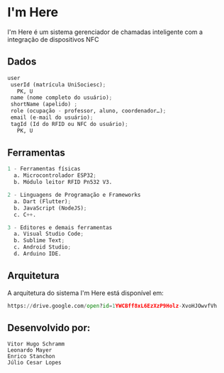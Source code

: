# I'm Here

I'm Here é um sistema gerenciador de chamadas inteligente com a integração de dispositivos NFC

## Dados
```python
user
 userId (matrícula UniSociesc);
   PK, U
 name (nome completo do usuário);
 shortName (apelido) ;
 role (ocupação - professor, aluno, coordenador…);
 email (e-mail do usuário);
 tagId (Id do RFID ou NFC do usuário);
   PK, U
```

## Ferramentas
```python
1 - Ferramentas físicas
  a. Microcontrolador ESP32;
  b. Módulo leitor RFID Pn532 V3.

2 - Linguagens de Programação e Frameworks
  a. Dart (Flutter);
  b. JavaScript (NodeJS);
  c. C++.

3 - Editores e demais ferramentas
  a. Visual Studio Code;
  b. Sublime Text;
  c. Android Studio;
  d. Arduino IDE.
```

## Arquitetura
A arquitetura do sistema I'm Here está disponível em:
```python
https://drive.google.com/open?id=1YWCBff8xL6EzXzP9Holz-XvoHJOwvfVh
```

## Desenvolvido por:
```
Vitor Hugo Schramm
Leonardo Mayer
Enrico Stanchon
Júlio Cesar Lopes
```

